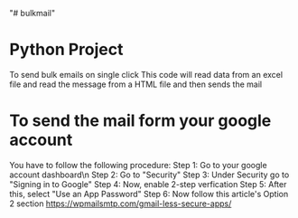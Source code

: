 "# bulkmail" 
# Python Project 
To send bulk emails on single click
This code will read data from an excel file and read the message from a HTML file and then sends the mail

# To send the mail form your google account 
You have to follow the following procedure: 
Step 1: Go to your google account dashboard\n
Step 2: Go to "Security"
Step 3: Under Security go to "Signing in to Google" 
Step 4: Now, enable 2-step verfication
Step 5: After this, select "Use an App Password"
Step 6: Now follow this article's Option 2 section 
https://wpmailsmtp.com/gmail-less-secure-apps/


